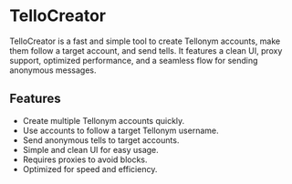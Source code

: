 # TelloCreator

TelloCreator is a fast and simple tool to create Tellonym accounts, make them follow a target account, and send tells. It features a clean UI, proxy support, optimized performance, and a seamless flow for sending anonymous messages.

## Features

- Create multiple Tellonym accounts quickly.
- Use accounts to follow a target Tellonym username.
- Send anonymous tells to target accounts.
- Simple and clean UI for easy usage.
- Requires proxies to avoid blocks.
- Optimized for speed and efficiency.
